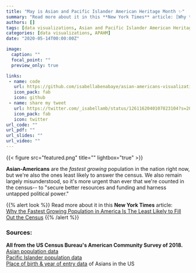 ```yaml
---
title: "May is Asian and Pacific Islander American Heritage Month ✨"
summary: "Read more about it in this **New York Times** article: [Why the Fastest Growing Population in America Is The Least Likely to Fill Out the Census](https://www.nytimes.com/2020/02/14/us/asian-american-census.html)"
authors: []
tags: [data visualizations, Asian and Pacific Islander American Heritage Month, APAHM, AAPI, APAHM2020]
categories: [data visualizations, APAHM]
date: "2020-05-14T00:00:00Z"

image:
  caption: ""
  focal_point: ""
  preview_only: true

links:
 - name: code
   url: https://github.com/isabellabenabaye/asian-americans-visualization
   icon_pack: fab
   icon: github
 - name: share my tweet
   url: https://twitter.com/_isabellamb/status/1261162040107823104?s=20
   icon_pack: fab
   icon: twitter
url_code: ""
url_pdf: ""
url_slides: ""
url_video: ""
---
```

{{< figure src="featured.png" title="" lightbox="true" >}}

**Asian-Americans** are the *fastest growing* population in the nation right now, but we're also the ones least likely to answer the census. We also remain largely misunderstood, so it's more urgent than ever that we're counted in the census-- to "secure better resources and funding and harness untapped political power." 


{{% alert look %}}
Read more about it in this **New York Times** article:    
[Why the Fastest Growing Population in America Is The Least Likely to Fill Out the Census](https://www.nytimes.com/2020/02/14/us/asian-american-census.html)
{{% /alert %}}   


### Sources:
**All from the US Census Bureau's American Community Survey of 2018.**     
[Asian population data](https://data.census.gov/cedsci/table?g=0100043US_0400000US06&hidePreview=false&tid=ACSDT1Y2018.B02018&table=DP05&vintage=2018&cid=HCT011001&t=Asian&layer=VT_2010_040_00_PY_D1)     
[Pacific Islander population data](https://data.census.gov/cedsci/table?t=Native%20Hawaiian%20and%20Pacific%20Islander&tid=ACSDT1Y2018.B02016&hidePreview=false&vintage=2018)       
[Place of birth & year of entry data](https://data.census.gov/cedsci/table?q=S0201&t=031%20-%20Asian%20alone%20or%20in%20combination%20with%20one%20or%20more%20other%20races%20%20(400-499)%20%26%20(100-299)%20or%20(300,%20A01-Z99)%20or%20(400-999)%3ARace%20and%20Ethnicity&tid=ACSSPP1Y2018.S0201&hidePreview=true&tp=false) of Asians in the US